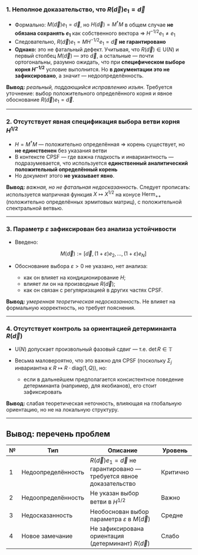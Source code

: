### 1. **Неполное доказательство, что $R(\vec{d}) e_1 = \vec{d}$**

* Формально: $M(\vec{d}) e_1 = \vec{d}$, но $H(\vec{d}) = M^\dagger M$ в общем случае **не обязана сохранять $e_1$** как собственного вектора ⇒ $H^{-1/2} e_1 \ne e_1$
* Следовательно, $R(\vec{d}) e_1 = M H^{-1/2} e_1 = \vec{d}$ **не гарантировано**
* **Однако:** это не фатальный дефект. Учитывая, что $R(\vec{d}) \in \mathrm{U}(N)$ и первый столбец $M(\vec{d})$ — это $\vec{d}$, а остальные — почти ортогональны, разумно ожидать, что при **специфическом выборе корня $H^{-1/2}$** условие выполнится.
  Но **в документации это не зафиксировано**, а значит — недоопределённость.

**Вывод:** *реальный, поддающийся исправлению изъян*. Требуется уточнение: выбор положительного определённого корня и явное обоснование $R(\vec{d}) e_1 = \vec{d}$.

---

### 2. **Отсутствует явная спецификация выбора ветви корня $H^{1/2}$**

* $H = M^\dagger M$ — положительно определённая ⇒ корень существует, но **не единственен** без указания ветви
* В контексте CPSF — где важна гладкость и инвариантность — подразумевается, что используется **единственный аналитический положительный определённый корень**
* Но документ этого **не указывает явно**.

**Вывод:** *важная, но не фатальная недосказанность*. Следует прописать: используется матричная функция $X \mapsto X^{1/2}$ на конусе $\mathrm{Herm}_{++}$ (положительно определённых эрмитовых матриц), с положительной спектральной ветвью.

---

### 3. **Параметр $\varepsilon$ зафиксирован без анализа устойчивости**

* Введено:

  $$
  M(\vec{d}) := [\vec{d}, (1 + \varepsilon) e_2, \dots, (1 + \varepsilon) e_N]
  $$
* Обоснование выбора $\varepsilon > 0$ не указано, нет анализа:

  * как он влияет на кондиционирование $H$;
  * влияет ли он на производные $R(\vec{d})$;
  * как он связан с регуляризацией в других частях CPSF.

**Вывод:** *умеренная теоретическая недосказанность*. Не влияет на формальную корректность, но требует пояснения.

---

### 4. **Отсутствует контроль за ориентацией детерминанта $R(\vec{d})$**

* $\mathrm{U}(N)$ допускает произвольный фазовый сдвиг — т.е. $\det R \in \mathbb{T}$
* Весьма маловероятно, что это важно для CPSF (поскольку $\Sigma_j$ инвариантна к $R \mapsto R \cdot \mathrm{diag}(1, Q)$), но:

  * если в дальнейшем предполагается консистентное поведение детерминанта (например, для якобианов), его стоит зафиксировать

**Вывод:** слабая теоретическая неточность, влияющая на глобальную ориентацию, но не на локальную структуру.

---

## Вывод: перечень проблем

| № | Тип                | Описание                                                                        | Уровень   |
| - | ------------------ | ------------------------------------------------------------------------------- | --------- |
| 1 | Недоопределённость | $R(\vec{d}) e_1 = \vec{d}$ не гарантировано — требуется явное доказательство | Критично  |
| 2 | Недоопределённость | Не указан выбор ветви в $H^{1/2}$                                             | Важно     |
| 3 | Недосказанность    | Необоснован выбор параметра $\varepsilon$ в $M(\vec{d})$                    | Средне    |
| 4 | Новое замечание    | Не зафиксирована ориентация (детерминант) $R(\vec{d})$                        | Слабо     |
